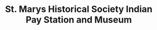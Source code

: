 ---
layout: repo
title: "St. Marys Historical Society Indian Pay Station and Museum "
id: 25723
permalink: repos/25723/
---